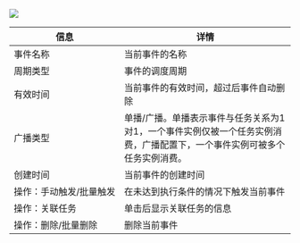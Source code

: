 ![](https://qcloudimg.tencent-cloud.cn/raw/e47fe95e422f62b46769df6084b982fd.png)

| 信息 | 详情 | 
|---------|---------|
| 事件名称	| 当前事件的名称| 
| 周期类型	| 事件的调度周期| 
| 有效时间	| 当前事件的有效时间，超过后事件自动删除| 
| 广播类型	| 单播/广播。单播表示事件与任务关系为1对1，一个事件实例仅被一个任务实例消费，广播配置下，一个事件实例可被多个任务实例消费。| 
| 创建时间	| 当前事件的创建时间| 
| <nobr>操作：手动触发/批量触发| 在未达到执行条件的情况下触发当前事件| 
| 操作：关联任务	| 单击后显示关联任务的信息| 
| 操作：删除/批量删除	| 删除当前事件|

